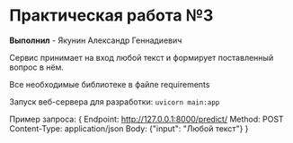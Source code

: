 # Практическая работа №3 

__Выполнил__ - Якунин Александр Геннадиевич 

Сервис принимает на вход любой текст и формирует поставленный вопрос в нём.

Все необходимые библиотеке в файле requirements 

Запуск веб-сервера для разработки: ```uvicorn main:app```

Пример запроса:
{
Endpoint: http://127.0.0.1:8000/predict/
Method: POST
Content-Type: application/json
Body: {"input": "Любой текст"}
}
